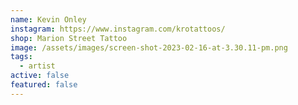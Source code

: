 ```yaml
---
name: Kevin Onley
instagram: https://www.instagram.com/krotattoos/
shop: Marion Street Tattoo
image: /assets/images/screen-shot-2023-02-16-at-3.30.11-pm.png
tags:
  - artist
active: false
featured: false
---
```

